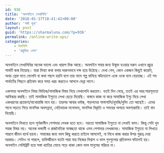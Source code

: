 ```yaml
---
id: 936
title: 'অনলাইনে লেখালিখি'
date: '2018-01-17T18:41:42+00:00'
author: 'শর্মা লুনা'
layout: post
guid: 'https://sharmaluna.com/?p=936'
permalink: /online-write-ups/
categories:
    - দিনলিপি
    - 'প্রযুক্তির নেশা'
---
```


অনলাইনে লেখালিখির অনেক ভালো এবং খারাপ দিক আছে। অনলাইন সবার জন্য উন্মুক্ত হওয়ার দরুন এখানে প্রচুর পার্ভার্ট জন্ম নিয়েছে। যারা মিথ্যা কথা বলায় দারুনভাবে দক্ষ হয়ে উঠেছে। দেখা গেল, কোন একজন কিছুই করেনি, অথচ স্রেফ মতে মেলেনি বা কথা পছন্দ হয়নি বলে তার নামে গল্প বানিয়ে স্বউদ্যোগে একে ওকে বলে বেড়াচ্ছে। এই সব পার্ভার্টের পিছনে প্রতিবাদ করে সময় খরচ করতেও আসলে ঘেন্না লাগে।

একসময় অনলাইনে বিষয় ভিত্তিক/সামাজিক বিষয় নিয়ে লেখালেখি করতাম। যতই দিন গেছে, ততই এর অন্ত:সারশূন্যতা আবিস্কার কর<span class="text_exposed_show">ছি। তাই সামাজিক ইস্যুতে লেখা ছেড়ে দিয়েছি। বাস্তবে কাজ না করে সামাজিক ইস্যু নিয়ে লেখা একধরনের প্রতারণা/বাখোয়াজি মনে হয়। তারপর আবার ধর্মান্ধ, গাড়লদের গালাগালি/হুমকি/বুলিং তো আছেই। এদের সাথে লড়তে গিয়ে মানসিক অবসন্নতা, নেতিবাচক মনোভাব, মানসিক বিকৃতি ও সময়ের অপচয় অবশ্যম্ভাব্যি। তাই বাদ দিয়েছি।</span>

<div class="text_exposed_show">অনলাইনে লিখতে হলে পূর্নকালীন পেশাদার লেখক হতে হবে। নয়তো সামাজিক ইস্যুতে না লেখাই ভাল। কিন্তু সেটা খুব সহজ বিষয় নয়। অনেক ভন্ডামী ও রাজনৈতিক অস্বচ্ছতা থাকে এসব পেশাদার লেখকদের। সামাজিক ইস্যুতে না লিখতে পারলে জীবন ব্যার্থ হয়না। সমাজের জন্য ভাল কিছু করতে চাইলে আসলেই, না লিখে কাজ করার উপর গুরূত্ব দেয়া দরকার। সেটাও না পারলে, ব্যক্তিজীবনে যতটা পারা যায় নিজের বিশ্বাস ও ভাল গুনগুলোর প্রতিফলন ঘটালেই হয়। অনলাইন সেলিব্রিটি হয়ে সস্তা খ্যাতির মোহে পড়ে থাকা কোন ভাল মানুষের পরিচয় না।

</div>